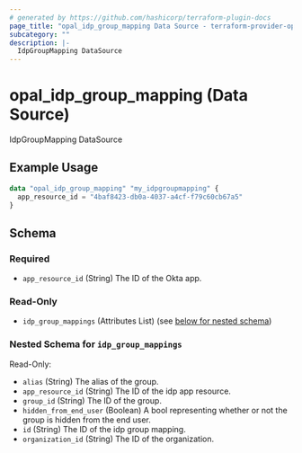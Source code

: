 ```yaml
---
# generated by https://github.com/hashicorp/terraform-plugin-docs
page_title: "opal_idp_group_mapping Data Source - terraform-provider-opal"
subcategory: ""
description: |-
  IdpGroupMapping DataSource
---
```


# opal_idp_group_mapping (Data Source)

IdpGroupMapping DataSource

## Example Usage

```terraform
data "opal_idp_group_mapping" "my_idpgroupmapping" {
  app_resource_id = "4baf8423-db0a-4037-a4cf-f79c60cb67a5"
}
```

<!-- schema generated by tfplugindocs -->
## Schema

### Required

- `app_resource_id` (String) The ID of the Okta app.

### Read-Only

- `idp_group_mappings` (Attributes List) (see [below for nested schema](#nestedatt--idp_group_mappings))

<a id="nestedatt--idp_group_mappings"></a>
### Nested Schema for `idp_group_mappings`

Read-Only:

- `alias` (String) The alias of the group.
- `app_resource_id` (String) The ID of the idp app resource.
- `group_id` (String) The ID of the group.
- `hidden_from_end_user` (Boolean) A bool representing whether or not the group is hidden from the end user.
- `id` (String) The ID of the idp group mapping.
- `organization_id` (String) The ID of the organization.
